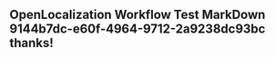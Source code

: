 <properties
ms.topic="hero-topic"
ms.test1="hero-topic"
ms.test2="test"/>

## OpenLocalization Workflow Test MarkDown 9144b7dc-e60f-4964-9712-2a9238dc93bc thanks!
